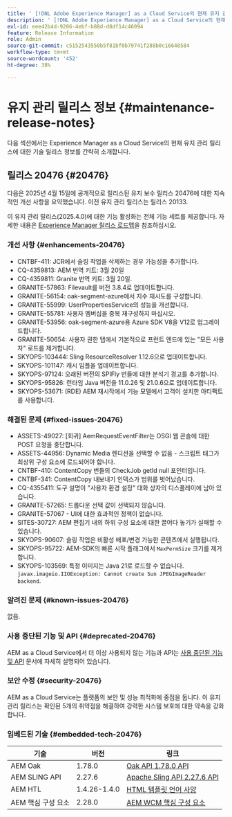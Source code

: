 ```yaml
---
title: ' [!DNL Adobe Experience Manager] as a Cloud Service의 현재 유지 관리 릴리스 정보입니다.'
description: ' [!DNL Adobe Experience Manager] as a Cloud Service의 현재 유지 관리 릴리스 정보입니다.'
exl-id: eee42b4d-9206-4ebf-b88d-d8df14c46094
feature: Release Information
role: Admin
source-git-commit: c5152543550b5f81bf0b79741f288b0c16648584
workflow-type: tm+mt
source-wordcount: '452'
ht-degree: 38%

---
```



# 유지 관리 릴리스 정보 {#maintenance-release-notes}

다음 섹션에서는 Experience Manager as a Cloud Service의 현재 유지 관리 릴리스에 대한 기술 릴리스 정보를 간략히 소개합니다.

## 릴리스 20476 {#20476}

다음은 2025년 4월 15일에 공개적으로 릴리스된 유지 보수 릴리스 20476에 대한 지속적인 개선 사항을 요약했습니다. 이전 유지 관리 릴리스는 릴리스 20133.

이 유지 관리 릴리스(2025.4.0)에 대한 기능 활성화는 전체 기능 세트를 제공합니다. 자세한 내용은 [Experience Manager 릴리스 로드맵](https://experienceleague.adobe.com/ko/docs/experience-manager-release-information/aem-release-updates/update-releases-roadmap)을 참조하십시오.

### 개선 사항 {#enhancements-20476}

* CNTBF-411: JCR에서 슬링 작업을 삭제하는 경우 가능성을 추가합니다.
* CQ-4359813: AEM 번역 키트: 3월 20일
* CQ-4359811: Granite 번역 키트: 3월 20일.
* GRANITE-57863: Filevault를 버전 3.8.4로 업데이트합니다.
* GRANITE-56154: oak-segment-azure에서 지수 재시도를 구성합니다.
* GRANITE-55999: UserPropertiesService의 성능을 개선합니다.
* GRANITE-55781: 사용자 멤버십을 중복 재구성하지 마십시오.
* GRANITE-53956: oak-segment-azure용 Azure SDK V8을 V12로 업그레이드합니다.
* GRANITE-50654: 사용자 권한 탭에서 기본적으로 프런트 엔드에 있는 &quot;모든 사용자&quot; 로드를 제거합니다.
* SKYOPS-103444: Sling ResourceResolver 1.12.6으로 업데이트합니다.
* SKYOPS-101147: 캐시 임플을 업데이트합니다.
* SKYOPS-97124: 오래된 버전의 SPIFly 번들에 대한 분석기 경고를 추가합니다.
* SKYOPS-95826: 런타임 Java 버전을 11.0.26 및 21.0.6으로 업데이트합니다.
* SKYOPS-53671: (RDE) AEM 재시작에서 기능 모델에서 고객이 설치한 아티팩트를 사용합니다.

### 해결된 문제 {#fixed-issues-20476}

* ASSETS-49027: [회귀] AemRequestEventFilter는 OSGI 웹 콘솔에 대한 POST 요청을 중단합니다.
* ASSETS-44956: Dynamic Media 렌디션을 선택할 수 없음 - 스크립트 태그가 최상위 구성 요소에 로드되어야 합니다.
* CNTBF-410: ContentCopy 번들의 CheckJob getId null 포인터입니다.
* CNTBF-341: ContentCopy 내보내기 인덱스가 범위를 벗어났습니다.
* CQ-4355411: 도구 설명이 &quot;사용자 환경 설정&quot; 대화 상자의 디스플레이에 남아 있습니다.
* GRANITE-57265: 드롭다운 선택 값이 선택되지 않습니다.
* GRANITE-57067 - UI에 대한 효과적인 정책이 없습니다.
* SITES-30727: AEM 편집기 내의 하위 구성 요소에 대한 끌어다 놓기가 실패할 수 있습니다.
* SKYOPS-90607: 슬링 작업은 비활성 배포/변경 가능한 콘텐츠에서 실행됩니다.
* SKYOPS-95722: AEM-SDK의 빠른 시작 플래그에서 `MaxPermSize` 크기를 제거합니다.
* SKYOPS-103569: 특정 이미지는 Java 21로 로드할 수 없습니다. `javax.imageio.IIOException: Cannot create Sun JPEGImageReader backend`.

### 알려진 문제 {#known-issues-20476}

없음.

### 사용 중단된 기능 및 API {#deprecated-20476}

AEM as a Cloud Service에서 더 이상 사용되지 않는 기능과 API는 [사용 중단된 기능 및 API](/help/release-notes/deprecated-removed-features.md) 문서에 자세히 설명되어 있습니다.

### 보안 수정 {#security-20476}

AEM as a Cloud Service는 플랫폼의 보안 및 성능 최적화에 중점을 둡니다. 이 유지 관리 릴리스는 확인된 5개의 취약점을 해결하여 강력한 시스템 보호에 대한 약속을 강화합니다.

### 임베드된 기술 {#embedded-tech-20476}

| 기술 | 버전 | 링크 |
|---|---|---|
| AEM Oak | 1.78.0 | [Oak API 1.78.0 API](https://www.javadoc.io/doc/org.apache.jackrabbit/oak-api/1.78.0/index.html) |
| AEM SLING API | 2.27.6 | [Apache Sling API 2.27.6 API](https://www.javadoc.io/doc/org.apache.sling/org.apache.sling.api/latest/index.html) |
| AEM HTL | 1.4.26-1.4.0 | [HTML 템플릿 언어 사양](https://github.com/adobe/htl-spec) |
| AEM 핵심 구성 요소 | 2.28.0 | [AEM WCM 핵심 구성 요소](https://github.com/adobe/aem-core-wcm-components) |
